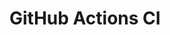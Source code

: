 # GitHub Actions CI



































































































































































































































































































































































































































































































































































































































































































































































































































































































































































































































































































































































































































































































































































































